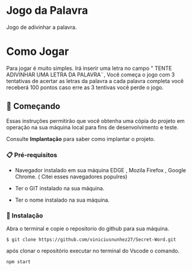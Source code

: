# Jogo da Palavra

Jogo de adivinhar a palavra.



# Como Jogar

Para jogar é muito simples. Irá inserir uma letra no campo  " TENTE ADIVINHAR UMA LETRA DA PALAVRA¨, Você começa o jogo com 3 tentativas de acertar as letras da palavra a cada palavra completa você receberá 100 pontos caso erre as 3 tentivas você perde o jogo.



## 🚀 Começando 

Essas instruções permitirão que você obtenha uma cópia do projeto em operação na sua máquina local para fins de desenvolvimento e teste.

Consulte **Implantação** para saber como implantar o projeto.


### 📋 Pré-requisitos

- Navegador instalado em sua máquina EDGE , Mozila Firefox , Google Chrome. ( Citei esses navegadores populres) 

- Ter o GIT instalado na sua máquina.

- Ter o nome instalado na sua máquina.



### 🔧 Instalação

 Abra o terminal e copie o repositorio do github para sua máquina.
 

```
$ git clone https://github.com/viniciusnunhez27/Secret-Word.git

```
após clonar o repositório  executar no terminal do Vscode o comando.

```
npm start

```



